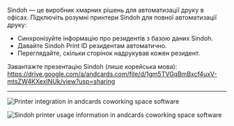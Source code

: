 Sindoh — це виробник хмарних рішень для автоматизації друку в офісах. Підключіть розумні принтери Sindoh для повної автоматизації друку:

- Синхронізуйте інформацію про резидентів з базою даних Sindoh.
- Давайте Sindoh Print ID резидентам автоматично.
- Переглядайте, скільки сторінок надрукував кожен резидент.

Завантажте презентацію Sindoh (лише корейська мова): https://drive.google.com/a/andcards.com/file/d/1gm5TVGqBmBxcf4uxV-mtsZW4KXexINUk/view?usp=sharing

---

![Printer integration in andcards coworking space software](https://d7ccq1i35b0cj.cloudfront.net/andcards-integrations-sindoh-button-light-en-1920-1200.png)

![Sindoh printer usage information in andcards coworking space software](https://d7ccq1i35b0cj.cloudfront.net/andcards-integrations-sindoh-pages-light-en-1920-1200.png)
